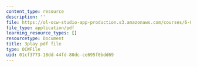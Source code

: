 ```yaml
---
content_type: resource
description: ''
file: https://ol-ocw-studio-app-production.s3.amazonaws.com/courses/6-890-algorithmic-lower-bounds-fun-with-hardness-proofs-fall-2014/01cf377318dd44fd80dcce695f0bdd69_iDNpHHO_O6w.pdf
file_type: application/pdf
learning_resource_types: []
resourcetype: Document
title: 3play pdf file
type: OCWFile
uid: 01cf3773-18dd-44fd-80dc-ce695f0bdd69
---
```

